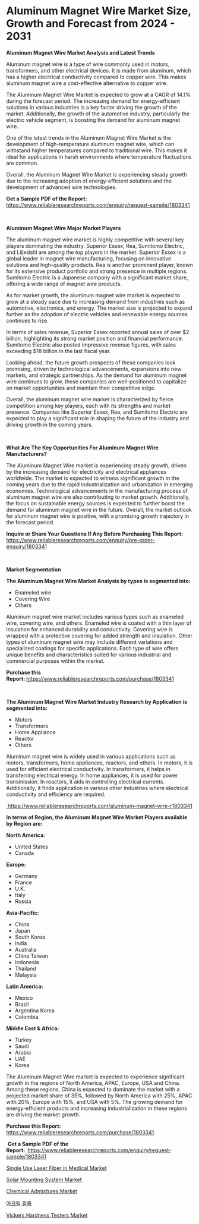 <p><h1>Aluminum Magnet Wire Market Size, Growth and Forecast from 2024 - 2031</h1></p><p><strong>Aluminum Magnet Wire Market Analysis and Latest Trends</strong></p>
<p><p>Aluminum magnet wire is a type of wire commonly used in motors, transformers, and other electrical devices. It is made from aluminum, which has a higher electrical conductivity compared to copper wire. This makes aluminum magnet wire a cost-effective alternative to copper wire.</p><p>The Aluminum Magnet Wire Market is expected to grow at a CAGR of 14.1% during the forecast period. The increasing demand for energy-efficient solutions in various industries is a key factor driving the growth of the market. Additionally, the growth of the automotive industry, particularly the electric vehicle segment, is boosting the demand for aluminum magnet wire.</p><p>One of the latest trends in the Aluminum Magnet Wire Market is the development of high-temperature aluminum magnet wire, which can withstand higher temperatures compared to traditional wire. This makes it ideal for applications in harsh environments where temperature fluctuations are common.</p><p>Overall, the Aluminum Magnet Wire Market is experiencing steady growth due to the increasing adoption of energy-efficient solutions and the development of advanced wire technologies.</p></p>
<p><strong>Get a Sample PDF of the Report:&nbsp;</strong> <a href="https://www.reliableresearchreports.com/enquiry/request-sample/1803341">https://www.reliableresearchreports.com/enquiry/request-sample/1803341</a></p>
<p>&nbsp;</p>
<p><strong>Aluminum Magnet Wire Major Market Players</strong></p>
<p><p>The aluminum magnet wire market is highly competitive with several key players dominating the industry. Superior Essex, Rea, Sumitomo Electric, and Liljedahl are among the top players in the market. Superior Essex is a global leader in magnet wire manufacturing, focusing on innovative solutions and high-quality products. Rea is another prominent player, known for its extensive product portfolio and strong presence in multiple regions. Sumitomo Electric is a Japanese company with a significant market share, offering a wide range of magnet wire products.</p><p>As for market growth, the aluminum magnet wire market is expected to grow at a steady pace due to increasing demand from industries such as automotive, electronics, and energy. The market size is projected to expand further as the adoption of electric vehicles and renewable energy sources continues to rise.</p><p>In terms of sales revenue, Superior Essex reported annual sales of over $2 billion, highlighting its strong market position and financial performance. Sumitomo Electric also posted impressive revenue figures, with sales exceeding $18 billion in the last fiscal year.</p><p>Looking ahead, the future growth prospects of these companies look promising, driven by technological advancements, expansions into new markets, and strategic partnerships. As the demand for aluminum magnet wire continues to grow, these companies are well-positioned to capitalize on market opportunities and maintain their competitive edge.</p><p>Overall, the aluminum magnet wire market is characterized by fierce competition among key players, each with its strengths and market presence. Companies like Superior Essex, Rea, and Sumitomo Electric are expected to play a significant role in shaping the future of the industry and driving growth in the coming years.</p></p>
<p>&nbsp;</p>
<p><strong>What Are The Key Opportunities For Aluminum Magnet Wire Manufacturers?</strong></p>
<p><p>The Aluminum Magnet Wire market is experiencing steady growth, driven by the increasing demand for electricity and electrical appliances worldwide. The market is expected to witness significant growth in the coming years due to the rapid industrialization and urbanization in emerging economies. Technological advancements in the manufacturing process of aluminum magnet wire are also contributing to market growth. Additionally, the focus on sustainable energy sources is expected to further boost the demand for aluminum magnet wire in the future. Overall, the market outlook for aluminum magnet wire is positive, with a promising growth trajectory in the forecast period.</p></p>
<p><strong>Inquire or Share Your Questions If Any Before Purchasing This Report:</strong> <a href="https://www.reliableresearchreports.com/enquiry/pre-order-enquiry/1803341">https://www.reliableresearchreports.com/enquiry/pre-order-enquiry/1803341</a></p>
<p>&nbsp;</p>
<p><strong>Market Segmentation</strong></p>
<p><strong>The Aluminum Magnet Wire Market Analysis by types is segmented into:</strong></p>
<p><ul><li>Enameled wire</li><li>Covering Wire</li><li>Others</li></ul></p>
<p><p>Aluminum magnet wire market includes various types such as enameled wire, covering wire, and others. Enameled wire is coated with a thin layer of insulation for enhanced durability and conductivity. Covering wire is wrapped with a protective covering for added strength and insulation. Other types of aluminum magnet wire may include different variations and specialized coatings for specific applications. Each type of wire offers unique benefits and characteristics suited for various industrial and commercial purposes within the market.</p></p>
<p><strong>Purchase this Report:&nbsp;</strong><a href="https://www.reliableresearchreports.com/purchase/1803341">https://www.reliableresearchreports.com/purchase/1803341</a></p>
<p>&nbsp;</p>
<p><strong>The Aluminum Magnet Wire Market Industry Research by Application is segmented into:</strong></p>
<p><ul><li>Motors</li><li>Transformers</li><li>Home Appliance</li><li>Reactor</li><li>Others</li></ul></p>
<p><p>Aluminum magnet wire is widely used in various applications such as motors, transformers, home appliances, reactors, and others. In motors, it is used for efficient electrical conductivity. In transformers, it helps in transferring electrical energy. In home appliances, it is used for power transmission. In reactors, it aids in controlling electrical currents. Additionally, it finds application in various other industries where electrical conductivity and efficiency are required.</p></p>
<p><a href="https://www.reliableresearchreports.com/aluminum-magnet-wire-r1803341">&nbsp;https://www.reliableresearchreports.com/aluminum-magnet-wire-r1803341</a></p>
<p><strong>In terms of Region, the Aluminum Magnet Wire Market Players available by Region are:</strong></p>
<p>
    <p> <strong> North America: </strong>
        <ul>
            <li>United States</li>
            <li>Canada</li>
        </ul>
        </p> 
    <p> <strong> Europe: </strong>
        <ul>
            <li>Germany</li>
            <li>France</li>
            <li>U.K.</li>
            <li>Italy</li>
            <li>Russia</li>
        </ul>
        </p> 
    <p> <strong> Asia-Pacific: </strong>
        <ul>
            <li>China</li>
            <li>Japan</li>
            <li>South Korea</li>
            <li>India</li>
            <li>Australia</li>
            <li>China Taiwan</li>
            <li>Indonesia</li>
            <li>Thailand</li>
            <li>Malaysia</li>
        </ul>
        </p> 
    <p> <strong> Latin America: </strong>
        <ul>
            <li>Mexico</li>
            <li>Brazil</li>
            <li>Argentina Korea</li>
            <li>Colombia</li>
        </ul>
        </p> 
    <p> <strong> Middle East & Africa: </strong>
        <ul>
            <li>Turkey</li>
            <li>Saudi</li>
            <li>Arabia</li>
            <li>UAE</li>
            <li>Korea</li>
        </ul>
    </p>
    </p>
<p><p>The Aluminum Magnet Wire market is expected to experience significant growth in the regions of North America, APAC, Europe, USA and China. Among these regions, China is expected to dominate the market with a projected market share of 35%, followed by North America with 25%, APAC with 20%, Europe with 15%, and USA with 5%. The growing demand for energy-efficient products and increasing industrialization in these regions are driving the market growth.</p></p>
<p><strong>Purchase this Report: </strong><a href="https://www.reliableresearchreports.com/purchase/1803341">https://www.reliableresearchreports.com/purchase/1803341</a></p>
<p>&nbsp;<strong>Get a Sample PDF of the Report:&nbsp;&nbsp;</strong><a href="https://www.reliableresearchreports.com/enquiry/request-sample/1803341">https://www.reliableresearchreports.com/enquiry/request-sample/1803341</a></p>
<p><strong></strong></p>
<p><p><a href="https://www.linkedin.com/pulse/single-use-laser-fiber-medical-market-size-furnishes-valuable-vupte?trackingId=y45Wv2y6F4UIrc%2BX7XHSgg%3D%3D">Single Use Laser Fiber in Medical Market</a></p><p><a href="https://github.com/Angelnienowdseej3e45z3p8c/Market-Research-Report-List-2/blob/main/solar-mounting-system-market.md">Solar Mounting System Market</a></p><p><a href="https://issuu.com/reportprime-2/docs/chemical-admixtures-market-size-2030.pptx">Chemical Admixtures Market</a></p><p><a href="https://medium.com/@dandier2003/%EC%95%84%ED%81%AC%EB%A6%B4-%ED%95%84%EB%A6%84-%EC%8B%9C%EC%9E%A5-%EC%84%B1%EA%B3%B5%EC%A0%81%EC%9D%B8-%EB%B9%84%EC%A6%88%EB%8B%88%EC%8A%A4-%EC%A0%84%EB%9E%B5%EC%9D%98-%EC%97%B4%EC%87%A0-2031%EB%85%84%EA%B9%8C%EC%A7%80-%EC%98%88%EC%B8%A1-016bddf7a7da">아크릴 필름</a></p><p><a href="https://github.com/brentleyjimmiealvaradoz4l1rea/Market-Research-Report-List-2/blob/main/vickers-hardness-testers-market.md">Vickers Hardness Testers Market</a></p></p>